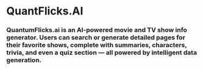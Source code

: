 # QuantFlicks.AI
### QuantumFlicks.ai is an AI-powered movie and TV show info generator. Users can search or generate detailed pages for their favorite shows, complete with summaries, characters, trivia, and even a quiz section — all powered by intelligent data generation.

